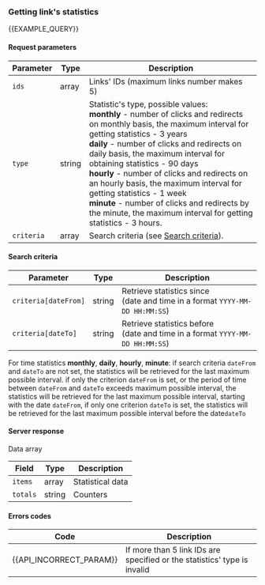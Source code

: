 ### Getting link's statistics
{{EXAMPLE_QUERY}}

#### Request parameters

 Parameter   | Type    | Description
-------------------|---------|-------------
`ids`              | array   | Links' IDs (maximum links number makes 5)
`type`             | string  | Statistic's type, possible values:<br>**monthly** - number of clicks and redirects on monthly basis, the maximum interval for getting statistics - 3 years<br>**daily** - number of clicks and redirects on daily basis, the maximum interval for obtaining statistics - 90 days<br>**hourly** - number of clicks and redirects on an hourly basis, the maximum interval for getting statistics - 1 week<br>**minute** - number of clicks and redirects by the minute, the maximum interval for getting statistics - 3 hours.
`criteria`         | array   | Search criteria (see [Search criteria](#get-stats-criteria)).

#### <span data-anchor="get-stats-criteria">Search criteria</span>

 Parameter   | Type    | Description
---------------------|---------|-------------
`criteria[dateFrom]` | string  | Retrieve statistics since<br>(date and time in a format `YYYY-MM-DD HH:ММ:SS`)
`criteria[dateTo]`   | string  | Retrieve statistics before<br>(date and time in a format `YYYY-MM-DD HH:ММ:SS`)

For time statistics **monthly**, **daily**, **hourly**, **minute**:
if search criteria `dateFrom` and `dateTo` are not set, the statistics will be retrieved for the last maximum possible interval.
if only the criterion `dateFrom` is set, or the period of time between `dateFrom` and `dateTo` exceeds maximum possible interval,
the statistics will be retrieved for the last maximum possible interval, starting with the date `dateFrom`,
if only one criterion `dateTo` is set, the statistics will be retrieved for the last maximum possible interval before the date`dateTo`

#### Server response
Data array

Field              | Type     | Description
-------------------|---------|-------------
`items`            | array   | Statistical data
`totals`           | string  | Counters


#### Errors codes

Code | Description
----|----
{{API_INCORRECT_PARAM}}  | If more than 5 link IDs are specified or the statistics' type is invalid
